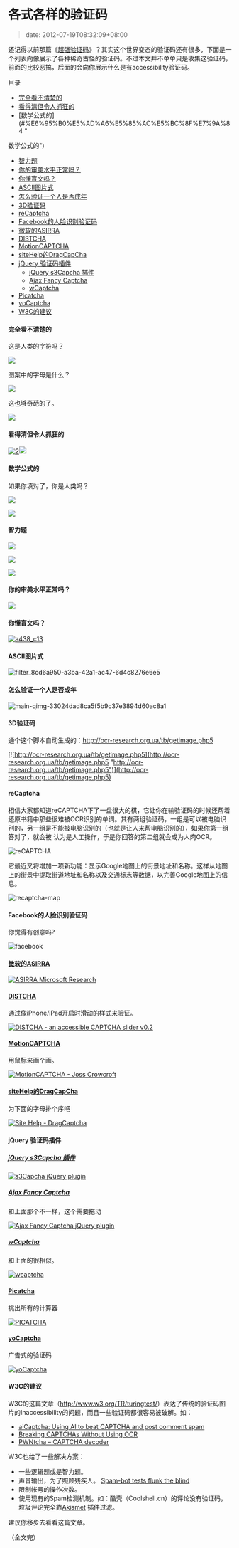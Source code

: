 # 各式各样的验证码
>date: 2012-07-19T08:32:09+08:00


还记得以前那篇《[超强验证码](https://coolshell.cn/articles/3277.html "超强的验证码")》？其实这个世界变态的验证码还有很多，下面是一个列表向像展示了各种稀奇古怪的验证码。不过本文并不单单只是收集这验证码，前面的比较恶搞，后面的会向你展示什么是有accessibility验证码。




目录



* [完全看不清楚的](#%E5%AE%8C%E5%85%A8%E7%9C%8B%E4%B8%8D%E6%B8%85%E6%A5%9A%E7%9A%84 "完全看不清楚的")
* [看得清但令人抓狂的](#%E7%9C%8B%E5%BE%97%E6%B8%85%E4%BD%86%E4%BB%A4%E4%BA%BA%E6%8A%93%E7%8B%82%E7%9A%84 "看得清但令人抓狂的")
* [数学公式的](#%E6%95%B0%E5%AD%A6%E5%85%AC%E5%BC%8F%E7%9A%84 " 
  
数学公式的")
* [智力题](#%E6%99%BA%E5%8A%9B%E9%A2%98 "智力题")
* [你的审美水平正常吗？](#%E4%BD%A0%E7%9A%84%E5%AE%A1%E7%BE%8E%E6%B0%B4%E5%B9%B3%E6%AD%A3%E5%B8%B8%E5%90%97%EF%BC%9F "你的审美水平正常吗？")
* [你懂盲文吗？](#%E4%BD%A0%E6%87%82%E7%9B%B2%E6%96%87%E5%90%97%EF%BC%9F "你懂盲文吗？")
* [ASCII图片式](#ASCII%E5%9B%BE%E7%89%87%E5%BC%8F "ASCII图片式")
* [怎么验证一个人是否成年](#%E6%80%8E%E4%B9%88%E9%AA%8C%E8%AF%81%E4%B8%80%E4%B8%AA%E4%BA%BA%E6%98%AF%E5%90%A6%E6%88%90%E5%B9%B4 "怎么验证一个人是否成年")
* [3D验证码](#3D%E9%AA%8C%E8%AF%81%E7%A0%81 "3D验证码")
* [reCaptcha](#reCaptcha "reCaptcha")
* [Facebook的人脸识别验证码](#Facebook%E7%9A%84%E4%BA%BA%E8%84%B8%E8%AF%86%E5%88%AB%E9%AA%8C%E8%AF%81%E7%A0%81 "Facebook的人脸识别验证码")
* [微软的ASIRRA](#%E5%BE%AE%E8%BD%AF%E7%9A%84ASIRRA "微软的ASIRRA")
* [DISTCHA](#DISTCHA "DISTCHA")
* [MotionCAPTCHA](#MotionCAPTCHA "MotionCAPTCHA")
* [siteHelp的DragCapCha](#siteHelp%E7%9A%84DragCapCha "siteHelp的DragCapCha")
* [jQuery 验证码插件](#jQuery_%E9%AA%8C%E8%AF%81%E7%A0%81%E6%8F%92%E4%BB%B6 "jQuery 验证码插件")
	+ [jQuery s3Capcha 插件](#jQuery_s3Capcha_%E6%8F%92%E4%BB%B6 "jQuery s3Capcha 插件")
	+ [Ajax Fancy Captcha](#Ajax_Fancy_Captcha "Ajax Fancy Captcha")
	+ [wCaptcha](#wCaptcha "wCaptcha")
* [Picatcha](#Picatcha "Picatcha")
* [yoCaptcha](#yoCaptcha "yoCaptcha")
* [W3C的建议](#W3C%E7%9A%84%E5%BB%BA%E8%AE%AE "W3C的建议")

#### 完全看不清楚的


这是人类的字符吗？


![](https://coolshell.cn/wp-content/uploads/2012/07/0.jpg)


图案中的字母是什么？


![](https://coolshell.cn/wp-content/uploads/2012/07/7.jpg)



这也够奇葩的了。


![](https://coolshell.cn/wp-content/uploads/2012/07/4.jpg)


#### 看得清但令人抓狂的


[![](https://coolshell.cn/wp-content/uploads/2012/07/2.jpg "2")](https://coolshell.cn/wp-content/uploads/2012/07/2.jpg)![](https://coolshell.cn/wp-content/uploads/2012/07/3.jpg)


####  数学公式的


如果你填对了，你是人类吗？


 [![](https://coolshell.cn/wp-content/uploads/2012/07/5.jpg)](https://coolshell.cn/wp-content/uploads/2012/07/4.jpg)


 ![](https://coolshell.cn/wp-content/uploads/2012/07/8.jpg)


#### 智力题


![](https://coolshell.cn/wp-content/uploads/2012/07/1.jpg)


![](https://coolshell.cn/wp-content/uploads/2012/07/worstcaptchaever.jpg)


[![](https://coolshell.cn/wp-content/uploads/2012/07/9.jpg)](https://coolshell.cn/wp-content/uploads/2012/07/9.jpg)


#### 你的审美水平正常吗？


![](https://coolshell.cn/wp-content/uploads/2012/07/6.jpg)


#### 你懂盲文吗？


[![](https://coolshell.cn/wp-content/uploads/2012/07/a438_c13.jpg "a438_c13")](https://coolshell.cn/wp-content/uploads/2012/07/a438_c13.jpg)


#### ASCII图片式


![](https://coolshell.cn/wp-content/uploads/2012/07/filter_8cd6a950-a3ba-42a1-ac47-6d4c8276e6e5.jpg "filter_8cd6a950-a3ba-42a1-ac47-6d4c8276e6e5")


#### 


#### 


#### 怎么验证一个人是否成年


 ![](https://coolshell.cn/wp-content/uploads/2012/07/main-qimg-33024dad8ca5f5b9c37e3894d60ac8a1.jpg "main-qimg-33024dad8ca5f5b9c37e3894d60ac8a1")


#### 3D验证码


通个这个脚本自动生成的：<http://ocr-research.org.ua/tb/getimage.php5>


[![http://ocr-research.org.ua/tb/getimage.php5](http://ocr-research.org.ua/tb/getimage.php5 "http://ocr-research.org.ua/tb/getimage.php5")](http://ocr-research.org.ua/tb/getimage.php5)


#### 


#### reCaptcha


相信大家都知道reCAPTCHA下了一盘很大的棋，它让你在输验证码的时候还帮着还原书籍中那些很难被OCR识别的单词。其有两组验证码，一组是可以被电脑识别的，另一组是不能被电脑识别的（也就是让人来帮电脑识别的），如果你第一组答对了，就会被 认为是人工操作，于是你回答的第二组就会成为人肉OCR。


![](https://coolshell.cn/wp-content/uploads/2012/07/reCAPTCHA.png "reCAPTCHA")


它最近又将增加一项新功能：显示Google地图上的街景地址和名称。这样从地图上的街景中提取街道地址和名称以及交通标志等数据，以完善Google地图上的信息。


![](https://coolshell.cn/wp-content/uploads/2012/07/recaptcha-map.jpg "recaptcha-map")


#### Facebook的人脸识别验证码


你觉得有创意吗?


![](https://coolshell.cn/wp-content/uploads/2012/07/facebook.jpg "facebook")


#### [微软的ASIRRA](http://research.microsoft.com/en-us/um/redmond/projects/asirra/)


[![](https://coolshell.cn/wp-content/uploads/2012/07/ASIRRA-Microsoft-Research.png "ASIRRA   Microsoft Research")](http://research.microsoft.com/en-us/um/redmond/projects/asirra/)


#### [DISTCHA](http://accessibiliteweb.com/stuff/captcha-slider.html)


通过像iPhone/iPad开启时滑动的样式来验证。


[![](https://coolshell.cn/wp-content/uploads/2012/07/DISTCHA-an-accessible-CAPTCHA-slider-v0.2.png "DISTCHA  - an accessible CAPTCHA slider   v0.2")](http://accessibiliteweb.com/stuff/captcha-slider.html)


#### [MotionCAPTCHA](http://josscrowcroft.com/projects/motioncaptcha-jquery-plugin/ "MotionCAPTCHA jQuery plugin")


用鼠标来画个画。


[![](https://coolshell.cn/wp-content/uploads/2012/07/MotionCAPTCHA-Joss-Crowcroft.png "MotionCAPTCHA - Joss Crowcroft")](http://josscrowcroft.com/projects/motioncaptcha-jquery-plugin/)


#### [siteHelp的DragCapCha](http://sitehelp.com.au/demos/dragcaptcha.php)


为下面的字母排个序吧


[![](https://coolshell.cn/wp-content/uploads/2012/07/Site-Help-DragCaptcha.png "Site Help - DragCaptcha")](http://sitehelp.com.au/demos/dragcaptcha.php)


#### jQuery 验证码插件


##### [jQuery s3Capcha 插件](http://serie3.info/s3capcha/demonstration.php)


[![](https://coolshell.cn/wp-content/uploads/2012/07/s3Capcha-jQuery-plugin.png "s3Capcha jQuery plugin")](http://serie3.info/s3capcha/demonstration.php)


##### [Ajax Fancy Captcha](http://www.webdesignbeach.com/beachbar/ajax-fancy-captcha-jquery-plugin)


和上面那个不一样，这个需要拖动


[![](https://coolshell.cn/wp-content/uploads/2012/07/Ajax-Fancy-Captcha-jQuery-plugin.png "Ajax Fancy Captcha   jQuery plugin")](http://www.webdesignbeach.com/beachbar/ajax-fancy-captcha-jquery-plugin)


##### [wCaptcha](http://www.wozia.pt/blog/wcaptcha-a-better-captcha-alternative-jquery-captcha-plugin/)


和上面的很相似。


[![](https://coolshell.cn/wp-content/uploads/2012/07/wcaptcha-1.png "wcaptcha")](http://www.wozia.pt/blog/wcaptcha-a-better-captcha-alternative-jquery-captcha-plugin/)


#### [Picatcha](http://www.picatcha.com/captcha/)


挑出所有的计算器


[![](https://coolshell.cn/wp-content/uploads/2012/07/PICATCHA.png "PICATCHA")](http://www.picatcha.com/captcha/)


#### [yoCaptcha](http://yocaptcha.com/)


广告式的验证码


[![](https://coolshell.cn/wp-content/uploads/2012/07/yoCaptcha.png "yoCaptcha")](http://yocaptcha.com/)


#### W3C的建议


W3C的这篇文章（<http://www.w3.org/TR/turingtest/>）表达了传统的验证码图片的Inaccessibility的问题，而且一些验证码都很容易被破解。如：


* [aiCaptcha: Using AI to beat CAPTCHA and post comment spam](http://www.brains-n-brawn.com/default.aspx?vDir=aicaptcha)
* [Breaking CAPTCHAs Without Using OCR](http://www.cs.berkeley.edu/~mori/gimpy/gimpy.html)
* [PWNtcha – CAPTCHA decoder](http://sam.zoy.org/pwntcha/)


W3C也给了一些解决方案：


* 一些逻辑题或是智力题。
* 声音输出，为了照顾残疾人。 [Spam-bot tests flunk the blind](http://news.com.com/2100-1032-1022814.html)
* 限制帐号的操作次数。
* 使用现有的Spam检测机制。如：酷壳（Coolshell.cn）的评论没有验证码，垃圾评论完全靠[Akismet](http://akismet.com/) 插件过滤。


建议你移步去看看这篇文章。


（全文完）


